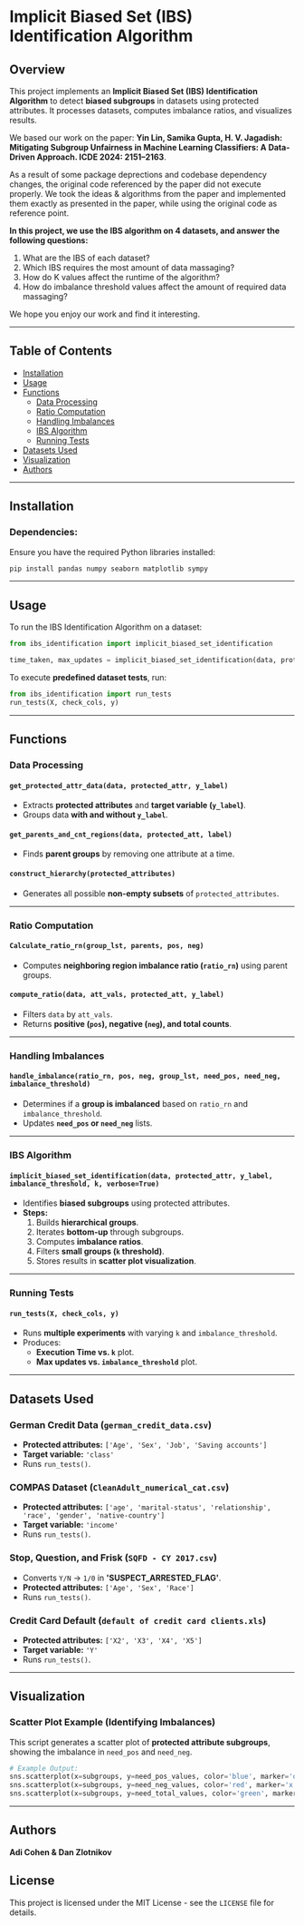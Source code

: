 # **Implicit Biased Set (IBS) Identification Algorithm**

## **Overview**
This project implements an **Implicit Biased Set (IBS) Identification Algorithm** to detect **biased subgroups** in datasets using protected attributes. It processes datasets, computes imbalance ratios, and visualizes results.

We based our work on the paper: **Yin Lin, Samika Gupta, H. V. Jagadish: Mitigating Subgroup Unfairness in Machine Learning Classifiers: A Data-Driven Approach. ICDE 2024: 2151–2163**.

As a result of some package deprections and codebase dependency changes, the original code referenced by the paper did not execute properly. We took the ideas & algorithms from the paper and implemented them exactly as presented in the paper, while using the original code as reference point.

**In this project, we use the IBS algorithm on 4 datasets, and answer the following questions:**
1. What are the IBS of each dataset?
2. Which IBS requires the most amount of data massaging?
3. How do K values affect the runtime of the algorithm?
4. How do imbalance threshold values affect the amount of required data massaging?


We hope you enjoy our work and find it interesting.

---

## **Table of Contents**
- [Installation](#installation)
- [Usage](#usage)
- [Functions](#functions)
  - [Data Processing](#data-processing)
  - [Ratio Computation](#ratio-computation)
  - [Handling Imbalances](#handling-imbalances)
  - [IBS Algorithm](#ibs-algorithm)
  - [Running Tests](#running-tests)
- [Datasets Used](#datasets-used)
- [Visualization](#visualization)
- [Authors](#authors)

---

## **Installation**
### **Dependencies:**
Ensure you have the required Python libraries installed:
```bash
pip install pandas numpy seaborn matplotlib sympy
```

---

## **Usage**
To run the IBS Identification Algorithm on a dataset:
```python
from ibs_identification import implicit_biased_set_identification

time_taken, max_updates = implicit_biased_set_identification(data, protected_attributes, y_label, imbalance_threshold=0.1, k=10)
```

To execute **predefined dataset tests**, run:
```python
from ibs_identification import run_tests
run_tests(X, check_cols, y)
```

---

## **Functions**

### **Data Processing**
#### `get_protected_attr_data(data, protected_attr, y_label)`
- Extracts **protected attributes** and **target variable (`y_label`)**.
- Groups data **with and without `y_label`**.

#### `get_parents_and_cnt_regions(data, protected_att, label)`
- Finds **parent groups** by removing one attribute at a time.

#### `construct_hierarchy(protected_attributes)`
- Generates all possible **non-empty subsets** of `protected_attributes`.

---

### **Ratio Computation**
#### `Calculate_ratio_rn(group_lst, parents, pos, neg)`
- Computes **neighboring region imbalance ratio (`ratio_rn`)** using parent groups.

#### `compute_ratio(data, att_vals, protected_att, y_label)`
- Filters `data` by `att_vals`.
- Returns **positive (`pos`), negative (`neg`), and total counts**.

---

### **Handling Imbalances**
#### `handle_imbalance(ratio_rn, pos, neg, group_lst, need_pos, need_neg, imbalance_threshold)`
- Determines if a **group is imbalanced** based on `ratio_rn` and `imbalance_threshold`.
- Updates **`need_pos` or `need_neg`** lists.

---

### **IBS Algorithm**
#### `implicit_biased_set_identification(data, protected_attr, y_label, imbalance_threshold, k, verbose=True)`
- Identifies **biased subgroups** using protected attributes.
- **Steps:**
  1. Builds **hierarchical groups**.
  2. Iterates **bottom-up** through subgroups.
  3. Computes **imbalance ratios**.
  4. Filters **small groups (`k` threshold)**.
  5. Stores results in **scatter plot visualization**.

---

### **Running Tests**
#### `run_tests(X, check_cols, y)`
- Runs **multiple experiments** with varying `k` and `imbalance_threshold`.
- Produces:
  - **Execution Time vs. `k`** plot.
  - **Max updates vs. `imbalance_threshold`** plot.

---

## **Datasets Used**
### **German Credit Data (`german_credit_data.csv`)**
- **Protected attributes:** `['Age', 'Sex', 'Job', 'Saving accounts']`
- **Target variable:** `'class'`
- Runs `run_tests()`.

### **COMPAS Dataset (`CleanAdult_numerical_cat.csv`)**
- **Protected attributes:** `['age', 'marital-status', 'relationship', 'race', 'gender', 'native-country']`
- **Target variable:** `'income'`
- Runs `run_tests()`.

### **Stop, Question, and Frisk (`SQFD - CY 2017.csv`)**
- Converts `Y/N` → `1/0` in **'SUSPECT_ARRESTED_FLAG'**.
- **Protected attributes:** `['Age', 'Sex', 'Race']`
- Runs `run_tests()`.

### **Credit Card Default (`default of credit card clients.xls`)**
- **Protected attributes:** `['X2', 'X3', 'X4', 'X5']`
- **Target variable:** `'Y'`
- Runs `run_tests()`.

---

## **Visualization**
### **Scatter Plot Example (Identifying Imbalances)**
This script generates a scatter plot of **protected attribute subgroups**, showing the imbalance in `need_pos` and `need_neg`.

```python
# Example Output:
sns.scatterplot(x=subgroups, y=need_pos_values, color='blue', marker='o', label='Need Pos')
sns.scatterplot(x=subgroups, y=need_neg_values, color='red', marker='x', label='Need Neg')
sns.scatterplot(x=subgroups, y=need_total_values, color='green', marker='o', label='Need Total')
```

---

## **Authors**
**Adi Cohen & Dan Zlotnikov** 

## **License**
This project is licensed under the MIT License - see the `LICENSE` file for details.

